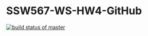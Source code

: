 # SSW567-WS-HW4-GitHub

[![build status of master](https://travis-ci.org/kavishsanghvi/SSW567-WS-HW4-GitHub/tree/HW05a_Mocking.svg?branch=main)](https://travis-ci.org/kavishsanghvi/SSW567-WS-HW4-GitHub/tree/HW05a_Mocking)

